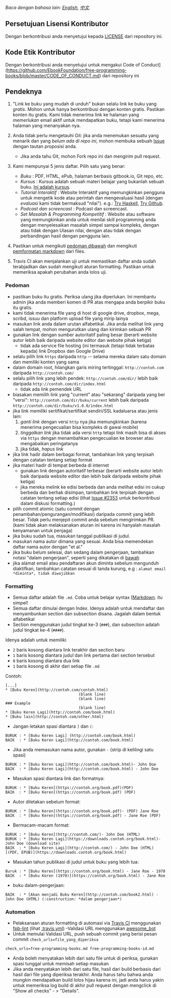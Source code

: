 *Baca dengan bahasa lain: [English](CONTRIBUTING.md), [中文](CONTRIBUTING-zh.md).*

## Persetujuan Lisensi Kontributor
Dengan berkontribusi anda menyetujui kepada [LICENSE](https://github.com/EbookFoundation/free-programming-books/blob/master/LICENSE) dari repository ini.

## Kode Etik Kontributor
Dengan berkontribusi anda menyetujui untuk mengakui Code of Conduct](https://github.com/EbookFoundation/free-programming-books/blob/master/CODE_OF_CONDUCT.md) dari repository ini

## Pendeknya
1. "Link ke buku yang mudah di unduh" bukan selalu link ke buku yang *gratis*. Mohon untuk hanya berkontribusi dengan konten gratis. Pastikan konten itu gratis. Kami tidak menerima link ke halaman yang *memerlukan* email aktif untuk mendapatkan buku, tetapi kami menerima halaman yang menanyakan nya.
2. Anda tidak perlu mengetauhi Git: jika anda menemukan sesuatu yang menarik dan yang *belum ada di repo ini*, mohon membuka sebuah [Issue](https://github.com/EbookFoundation/free-programming-books/issues) dengan tautan proposisi anda.
    - Jika anda tahu Git, mohon Fork repo ini dan mengirim pull request.
3. Kami mempunyai 5 jenis daftar. Pilih satu yang benar:

    - *Buku* : PDF, HTML, ePub, halaman berbasis gitbook.io, Git repo, etc.
    - *Kursus* : Kursus adalah sebuah materi belajar yang bukanlah sebuah buku. [Ini adalah kursus](http://ocw.mit.edu/courses/electrical-engineering-and-computer-science/6-006-introduction-to-algorithms-fall-2011/).
    - *Tutorial Interaktif* : Website Interaktif yang memungkinkan pengguna untuk mengetik kode atau perintah dan mengevaluasi hasil (dengan *evaluasi* kami tidak bermaksud "nilai"). e.g.: [Try Haskell](http://tryhaskell.org), [Try Github](http://try.github.io).
    - *Podcast dan screencast* : Podcast dan screencast.
    - *Set Masalah & Programming Kompetitif* : Website atau software yang memungkinkan anda untuk menilai skill programming anda dengan menyelesaikan masalah simpel sampai kompleks, dengan atau tidak dengan Ulasan nilai, dengan atau tidak dengan perbandingan hasil dengan pengguna lain.
    
4. Pastikan untuk mengikuti [pedoman dibawah](#pedoman) dan mengikuti [pemformatan markdown](#formatting) dari files.

5. Travis CI akan menjalankan uji untuk memastikan daftar anda sudah terabjadkan dan sudah mengikuti aturan formatting. Pastikan untuk memeriksa apakah perubahan anda lolos uji.

### Pedoman
- pastikan buku itu gratis. Periksa ulang jika diperlukan. Ini membantu admin jika anda memberi komen di PR atas mengapa anda berpikir buku itu gratis.
- kami tidak menerima file yang di host di google drive, dropbox, mega, scribd, issuu dan platform upload file yang mirip lainya
- masukan link anda dalam urutan alfabetikal. Jika anda melihat link yang salah tempat, mohon mengurutkan ulang dan kirimkan sebuah PR
- gunakan link dengan sumber autoritatif paling besar (berarti website autor lebih baik daripada website editor dan website pihak ketiga)
    + tidak ada service file hosting (ini termasuk (tetapi tidak terbatas kepada) link Dropbox dan Google Drive)
- selalu pilih link `https` daripada `http` -- selama mereka dalam satu domain dan memiliki konten yang sama
- dalam domain root, hilangkan garis miring tertinggal: `http://contoh.com` daripada `http://contoh.com/`
- selalu pilih link yang lebih pendek: `http://contoh.com/dir/` lebih baik daripada `http://contoh.com/dir/index.html`
    + tidak ada link pemendek URL
- biasakan memilih link yang "current" atau "sekarang" daripada yang ber "versi": `http://contoh.com/dir/buku/current` lebih baik daripada `http://contoh.com/dir/buku/v1.0.0/index.html`
- jika link memiliki sertifikat/sertifikat sendiri/SSL kadaluarsa atau jenis lain:
  1. *ganti link* dengan versi `http` nya jika memungkinkan (karena menerima pengecualian bisa kompleks di gawai mobile)
  2. *tinggalkan link* jika tidak ada versi `http` tetapi link masih bisa di akses via `https` dengan menambahkan pengecualian ke browser atau mengabaikan peringatanya
  3. jika tidak, *hapus link*
- jika link hadir dalam berbagai format, tambahkan link yang terpisah dengan catatan tentang setiap format
- jika materi hadir di tempat berbeda di internet
    + gunakan link dengan autoritatif terbesar (berarti website autor lebih baik daripada website editor dan lebih baik daripada website pihak ketiga)
    + jika mereka melink ke edisi berbeda dan anda melihat edisi ini cukup berbeda dan berhak disimpan, tambahkan link terpisah dengan catatan tentang setiap edisi (lihat [Issue #2353](https://github.com/EbookFoundation/free-programming-books/issues/2353) untuk berkontribusi dalam diskusi formatting.)
- pilih commit atomic (satu commit dengan penambahan/pengurangan/modifikasi) daripada commit yang lebih besar. Tidak perlu menjepit commit anda sebelum mengirimkan PR. (kami tidak akan melaksanakan aturan ini karena ini hanyalah masalah kenyamanan untuk penjaga)
- jika buku sudah tua, masukan tanggal publikasi di judul.
- masukan nama autor dimana yang sesuai. Anda bisa memendekan daftar nama autor dengan "et al."
- jika buku belum selesai, dan sedang dalam pengerjaan, tambahkan notasi "dalam pengerjaan", seperti yang dikatakan di [bawah](#dalampengerjaan)
- jika alamat email atau pendaftaran akun diminta sebelum mengunduh diaktifkan, tambahkan catatan sesuai di tanda kurung, e.g : `alamat email *diminta*, tidak diwajibkan`

### Formatting
- Semua daftar adalah file `.md`. Coba untuk belajar syntax [[Markdown](https://guides.github.com/features/mastering-markdown/). itu simpel!
- Semua daftar dimulai dengan Index. Idenya adalah untuk mendaftar dan menyambunkan section dan subsection disana. Jagalah dalam bentuk alfabetikal
- Section menggunakan judul tingkat ke-3 (`###`), dan subsection adalah judul tingkat ke-4 (`####`).

Idenya adalah untuk memiliki
- `2` baris kosong diantara link terakhir dan section baru
- `1` baris kosong diantara judul dan link pertama dari section tersebut
- `0` baris kosong diantara dua link
- `1` baris kosong di akhir dari setiap file `.md`

Contoh:

    [...]
    * [Buku Keren](http://contoh.com/contoh.html)
                                    (blank line)
                                    (blank line)
    ### Example
                                    (blank line)
    * [Buku Keren Lagi](http://contoh.com/book.html)
    * [Buku lain](http://contoh.com/other.html)

- Jangan letakan spasi diantara `]` dan `(`:

```
BURUK : * [Buku Keren Lagi] (http://contoh.com/book.html)
BAIK  : * [Buku Keren Lagi](http://contoh.com/book.html)
```

- Jika anda memasukan nama autor, gunakan ` - ` (strip di kelilingi satu spasi)

```
BURUK : * [Buku Keren Lagi](http://contoh.com/book.html)- John Doe
BAIK  : * [Buku Keren Lagi](http://contoh.com/book.html) - John Doe
```

- Masukan spasi diantara link dan formatnya:

```
BURUK : * [Buku Keren](https://contoh.org/book.pdf)(PDF)
BAIK  : * [Buku Keren](https://contoh.org/book.pdf) (PDF)
```

- Autor diletakan sebelum format:

```
BURUK : * [Buku Keren](https://contoh.org/book.pdf)- (PDF) Jane Roe
BAIK  : * [Buku Keren](https://contoh.org/book.pdf) - Jane Roe (PDF)
```

- Bermacam-macam format:

```
BURUK : * [Buku Keren](http://contoh.com/)- John Doe (HTML)
BURUK : * [Buku Keren Lagi](https://downloads.contoh.org/book.html)- John Doe (download site)
BAIK  : * [Buku Keren Lagi](http://contoh.com/) - John Doe (HTML) [(PDF, EPUB)](https://downloads.contoh.org/book.html)
```

- Masukan tahun publikasi di judul untuk buku yang lebih tua:

```
Buruk : * [Buku Keren](https://contoh.org/book.html) - Jane Roe - 1970
BAIK  : * [Buku Keren (1970)](https://contoh.org/book.html) - Jane Roe
```

<a name="dalam_pengerjaan"></a>
- buku dalam-pengerjaan:

```
BAIK  : * [Akan menjadi Buku Keren](http://contoh.com/book2.html) - John Doe (HTML) (:construction: *dalam pengerjaan*)
```

### Automation
- Pelaksanaan aturan formatting di automasi via [Travis CI](https://travis-ci.com) menggunakan [fpb-lint](https://github.com/vhf/free-programming-books-lint) (lihat [.travis.yml](.travis.yml))
-Validasi URL menggunakan [awesome_bot](https://github.com/dkhamsing/awesome_bot)
- Untuk memulai Validasi URL, push sebuah commit yang berisi pesan commit `check_urls=file_yang_diperiksa`

```
check_urls=free-programming-books.md free-programming-books-id.md
```

- Anda boleh menyatakan lebih dari satu file untuk di periksa, gunakan spasi tunggal untuk memisah setiap masukan
- Jika anda menyatakan lebih dari satu file, hasil dari build berbasis dari hasil dari file yang diperiksa terakhir. Anda harus tahu bahwa anda mungkin mendapatkan build lolos hijau karena ini, jadi anda harus yakin untuk memeriksa log build di akhir pull request dengan mengclick di "Show all checks" - > "Details".

